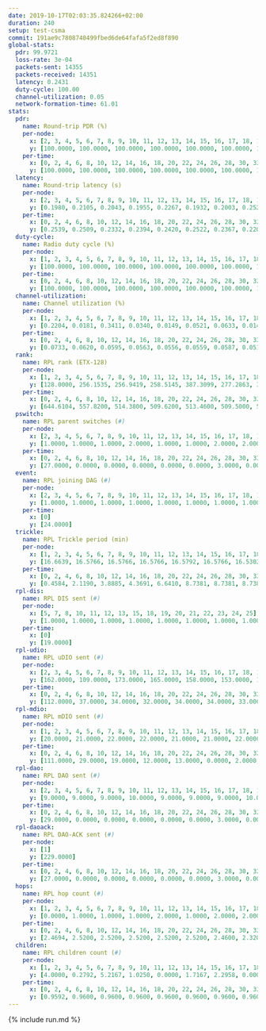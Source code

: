 ```yaml
---
date: 2019-10-17T02:03:35.824266+02:00
duration: 240
setup: test-csma
commit: 191ae9c7808740499fbed6de64fafa5f2ed8f890
global-stats:
  pdr: 99.9721
  loss-rate: 3e-04
  packets-sent: 14355
  packets-received: 14351
  latency: 0.2431
  duty-cycle: 100.00
  channel-utilization: 0.05
  network-formation-time: 61.01
stats:
  pdr:
    name: Round-trip PDR (%)
    per-node:
      x: [2, 3, 4, 5, 6, 7, 8, 9, 10, 11, 12, 13, 14, 15, 16, 17, 18, 19, 20, 21, 22, 23, 24, 25]
      y: [100.0000, 100.0000, 100.0000, 100.0000, 100.0000, 100.0000, 100.0000, 100.0000, 100.0000, 100.0000, 100.0000, 100.0000, 100.0000, 100.0000, 100.0000, 99.8328, 100.0000, 100.0000, 100.0000, 100.0000, 99.8316, 99.8316, 100.0000, 99.8294]
    per-time:
      x: [0, 2, 4, 6, 8, 10, 12, 14, 16, 18, 20, 22, 24, 26, 28, 30, 32, 34, 36, 38, 40, 42, 44, 46, 48, 50, 52, 54, 56, 58, 60, 62, 64, 66, 68, 70, 72, 74, 76, 78, 80, 82, 84, 86, 88, 90, 92, 94, 96, 98, 100, 102, 104, 106, 108, 110, 112, 114, 116, 118, 120, 122, 124, 126, 128, 130, 132, 134, 136, 138, 140, 142, 144, 146, 148, 150, 152, 154, 156, 158, 160, 162, 164, 166, 168, 170, 172, 174, 176, 178, 180, 182, 184, 186, 188, 190, 192, 194, 196, 198, 200, 202, 204, 206, 208, 210, 212, 214, 216, 218, 220, 222, 224, 226, 228, 230, 232, 234, 236, 238, 240]
      y: [100.0000, 100.0000, 100.0000, 100.0000, 100.0000, 100.0000, 100.0000, 99.1597, 100.0000, 100.0000, 100.0000, 100.0000, 100.0000, 100.0000, 100.0000, 100.0000, 100.0000, 100.0000, 100.0000, 100.0000, 100.0000, 100.0000, 100.0000, 100.0000, 100.0000, 100.0000, 100.0000, 100.0000, 100.0000, 100.0000, 100.0000, 100.0000, 100.0000, 100.0000, 100.0000, 100.0000, 100.0000, 100.0000, 100.0000, 100.0000, 100.0000, 100.0000, 100.0000, 100.0000, 100.0000, 100.0000, 100.0000, 100.0000, 100.0000, 100.0000, 100.0000, 100.0000, 100.0000, 100.0000, 100.0000, 100.0000, 100.0000, 100.0000, 100.0000, 100.0000, 100.0000, 100.0000, 100.0000, 100.0000, 100.0000, 100.0000, 100.0000, 100.0000, 100.0000, 100.0000, 100.0000, 100.0000, 100.0000, 100.0000, 100.0000, 100.0000, 100.0000, 100.0000, 100.0000, 100.0000, 100.0000, 100.0000, 100.0000, 100.0000, 100.0000, 100.0000, 100.0000, 100.0000, 100.0000, 100.0000, 100.0000, 100.0000, 100.0000, 100.0000, 100.0000, 100.0000, 100.0000, 100.0000, 100.0000, 98.3333, 100.0000, 100.0000, 100.0000, 100.0000, 100.0000, 100.0000, 100.0000, 100.0000, 100.0000, 100.0000, 100.0000, 100.0000, 100.0000, 100.0000, 99.1667, 100.0000, 100.0000, 100.0000, 100.0000, 100.0000, null]
  latency:
    name: Round-trip latency (s)
    per-node:
      x: [2, 3, 4, 5, 6, 7, 8, 9, 10, 11, 12, 13, 14, 15, 16, 17, 18, 19, 20, 21, 22, 23, 24, 25]
      y: [0.1980, 0.2105, 0.2043, 0.1955, 0.2267, 0.1932, 0.2003, 0.2521, 0.2077, 0.2208, 0.2411, 0.1988, 0.2589, 0.2131, 0.2587, 0.2127, 0.2568, 0.2617, 0.2603, 0.2672, 0.2784, 0.3415, 0.3391, 0.3411]
    per-time:
      x: [0, 2, 4, 6, 8, 10, 12, 14, 16, 18, 20, 22, 24, 26, 28, 30, 32, 34, 36, 38, 40, 42, 44, 46, 48, 50, 52, 54, 56, 58, 60, 62, 64, 66, 68, 70, 72, 74, 76, 78, 80, 82, 84, 86, 88, 90, 92, 94, 96, 98, 100, 102, 104, 106, 108, 110, 112, 114, 116, 118, 120, 122, 124, 126, 128, 130, 132, 134, 136, 138, 140, 142, 144, 146, 148, 150, 152, 154, 156, 158, 160, 162, 164, 166, 168, 170, 172, 174, 176, 178, 180, 182, 184, 186, 188, 190, 192, 194, 196, 198, 200, 202, 204, 206, 208, 210, 212, 214, 216, 218, 220, 222, 224, 226, 228, 230, 232, 234, 236, 238, 240]
      y: [0.2539, 0.2509, 0.2332, 0.2394, 0.2420, 0.2522, 0.2367, 0.2209, 0.2300, 0.2414, 0.2217, 0.2266, 0.2266, 0.2257, 0.2226, 0.2305, 0.2164, 0.2279, 0.2289, 0.2287, 0.2324, 0.2325, 0.2325, 0.2279, 0.2220, 0.2248, 0.2204, 0.2193, 0.2230, 0.2355, 0.2114, 0.2311, 0.2273, 0.2286, 0.2149, 0.2085, 0.2364, 0.2390, 0.2339, 0.2287, 0.2158, 0.2271, 0.2302, 0.2377, 0.2176, 0.2137, 0.2160, 0.2315, 0.2211, 0.2201, 0.2226, 0.2291, 0.2207, 0.2231, 0.2275, 0.2433, 0.2208, 0.2252, 0.2262, 0.2301, 0.2160, 0.2299, 0.2267, 0.2413, 0.2199, 0.2328, 0.2303, 0.2245, 0.2165, 0.2228, 0.2093, 0.2075, 0.2112, 0.2127, 0.2085, 0.2261, 0.2332, 0.2189, 0.2324, 0.2200, 0.2227, 0.2238, 0.2183, 0.2234, 0.2232, 0.2304, 0.2199, 0.2165, 0.2229, 0.2155, 0.2072, 0.2185, 0.2250, 0.2294, 0.2195, 0.2211, 0.2303, 0.2240, 0.2317, 0.2218, 0.2335, 0.2299, 0.2090, 0.2278, 0.2196, 0.2318, 0.2192, 0.2215, 0.4809, 0.5150, 0.4047, 0.4711, 0.3970, 0.4037, 0.3479, 0.3791, 0.3626, 0.3510, 0.3639, 0.3817, null]
  duty-cycle:
    name: Radio duty cycle (%)
    per-node:
      x: [1, 2, 3, 4, 5, 6, 7, 8, 9, 10, 11, 12, 13, 14, 15, 16, 17, 18, 19, 20, 21, 22, 23, 24, 25]
      y: [100.0000, 100.0000, 100.0000, 100.0000, 100.0000, 100.0000, 100.0000, 100.0000, 100.0000, 100.0000, 100.0000, 100.0000, 100.0000, 100.0000, 100.0000, 100.0000, 100.0000, 100.0000, 100.0000, 100.0000, 100.0000, 100.0000, 100.0000, 100.0000, 100.0000]
    per-time:
      x: [0, 2, 4, 6, 8, 10, 12, 14, 16, 18, 20, 22, 24, 26, 28, 30, 32, 34, 36, 38, 40, 42, 44, 46, 48, 50, 52, 54, 56, 58, 60, 62, 64, 66, 68, 70, 72, 74, 76, 78, 80, 82, 84, 86, 88, 90, 92, 94, 96, 98, 100, 102, 104, 106, 108, 110, 112, 114, 116, 118, 120, 122, 124, 126, 128, 130, 132, 134, 136, 138, 140, 142, 144, 146, 148, 150, 152, 154, 156, 158, 160, 162, 164, 166, 168, 170, 172, 174, 176, 178, 180, 182, 184, 186, 188, 190, 192, 194, 196, 198, 200, 202, 204, 206, 208, 210, 212, 214, 216, 218, 220, 222, 224, 226, 228, 230, 232, 234, 236, 238]
      y: [100.0000, 100.0000, 100.0000, 100.0000, 100.0000, 100.0000, 100.0000, 100.0000, 100.0000, 100.0000, 100.0000, 100.0000, 100.0000, 100.0000, 100.0000, 100.0000, 100.0000, 100.0000, 100.0000, 100.0000, 100.0000, 100.0000, 100.0000, 100.0000, 100.0000, 100.0000, 100.0000, 100.0000, 100.0000, 100.0000, 100.0000, 100.0000, 100.0000, 100.0000, 100.0000, 100.0000, 100.0000, 100.0000, 100.0000, 100.0000, 100.0000, 100.0000, 100.0000, 100.0000, 100.0000, 100.0000, 100.0000, 100.0000, 100.0000, 100.0000, 100.0000, 100.0000, 100.0000, 100.0000, 100.0000, 100.0000, 100.0000, 100.0000, 100.0000, 100.0000, 100.0000, 100.0000, 100.0000, 100.0000, 100.0000, 100.0000, 100.0000, 100.0000, 100.0000, 100.0000, 100.0000, 100.0000, 100.0000, 100.0000, 100.0000, 100.0000, 100.0000, 100.0000, 100.0000, 100.0000, 100.0000, 100.0000, 100.0000, 100.0000, 100.0000, 100.0000, 100.0000, 100.0000, 100.0000, 100.0000, 100.0000, 100.0000, 100.0000, 100.0000, 100.0000, 100.0000, 100.0000, 100.0000, 100.0000, 100.0000, 100.0000, 100.0000, 100.0000, 100.0000, 100.0000, 100.0000, 100.0000, 100.0000, 100.0000, 100.0000, 100.0000, 100.0000, 100.0000, 100.0000, 100.0000, 100.0000, 100.0000, 100.0000, 100.0000, 100.0000]
  channel-utilization:
    name: Channel utilization (%)
    per-node:
      x: [1, 2, 3, 4, 5, 6, 7, 8, 9, 10, 11, 12, 13, 14, 15, 16, 17, 18, 19, 20, 21, 22, 23, 24, 25]
      y: [0.2204, 0.0181, 0.3411, 0.0340, 0.0149, 0.0521, 0.0633, 0.0149, 0.0148, 0.0164, 0.0199, 0.0167, 0.1842, 0.0142, 0.0682, 0.0213, 0.0204, 0.0345, 0.0219, 0.0322, 0.0174, 0.0325, 0.0140, 0.0142, 0.0144]
    per-time:
      x: [0, 2, 4, 6, 8, 10, 12, 14, 16, 18, 20, 22, 24, 26, 28, 30, 32, 34, 36, 38, 40, 42, 44, 46, 48, 50, 52, 54, 56, 58, 60, 62, 64, 66, 68, 70, 72, 74, 76, 78, 80, 82, 84, 86, 88, 90, 92, 94, 96, 98, 100, 102, 104, 106, 108, 110, 112, 114, 116, 118, 120, 122, 124, 126, 128, 130, 132, 134, 136, 138, 140, 142, 144, 146, 148, 150, 152, 154, 156, 158, 160, 162, 164, 166, 168, 170, 172, 174, 176, 178, 180, 182, 184, 186, 188, 190, 192, 194, 196, 198, 200, 202, 204, 206, 208, 210, 212, 214, 216, 218, 220, 222, 224, 226, 228, 230, 232, 234, 236, 238]
      y: [0.0733, 0.0620, 0.0595, 0.0563, 0.0556, 0.0559, 0.0587, 0.0519, 0.0523, 0.0531, 0.0504, 0.0512, 0.0500, 0.0508, 0.0630, 0.0514, 0.0506, 0.0496, 0.0534, 0.0514, 0.0528, 0.0536, 0.0528, 0.0536, 0.0503, 0.0510, 0.0457, 0.0514, 0.0563, 0.0547, 0.0501, 0.0540, 0.0534, 0.0539, 0.0525, 0.0473, 0.0540, 0.0537, 0.0565, 0.0523, 0.0519, 0.0503, 0.0566, 0.0566, 0.0514, 0.0498, 0.0516, 0.0516, 0.0535, 0.0517, 0.0524, 0.0549, 0.0516, 0.0514, 0.0528, 0.0522, 0.0555, 0.0550, 0.0526, 0.0517, 0.0495, 0.0521, 0.0511, 0.0557, 0.0516, 0.0544, 0.0519, 0.0521, 0.0528, 0.0535, 0.0507, 0.0533, 0.0515, 0.0474, 0.0513, 0.0535, 0.0527, 0.0541, 0.0507, 0.0543, 0.0505, 0.0497, 0.0501, 0.0497, 0.0536, 0.0564, 0.0545, 0.0488, 0.0523, 0.0496, 0.0517, 0.0495, 0.0509, 0.0549, 0.0519, 0.0512, 0.0495, 0.0535, 0.0531, 0.0534, 0.0564, 0.0534, 0.0483, 0.0500, 0.0524, 0.0494, 0.0533, 0.0504, 0.0520, 0.0500, 0.0493, 0.0487, 0.0496, 0.0537, 0.0546, 0.0516, 0.0499, 0.0512, 0.0540, 0.0543]
  rank:
    name: RPL rank (ETX-128)
    per-node:
      x: [1, 2, 3, 4, 5, 6, 7, 8, 9, 10, 11, 12, 13, 14, 15, 16, 17, 18, 19, 20, 21, 22, 23, 24, 25]
      y: [128.0000, 256.1535, 256.9419, 258.5145, 387.3099, 277.2863, 387.8008, 408.6612, 521.2107, 418.2551, 466.0124, 502.7992, 388.9502, 531.6543, 449.6224, 527.4082, 472.4979, 529.3182, 533.1942, 536.4752, 574.8388, 551.2562, 676.1592, 679.5246, 680.8189]
    per-time:
      x: [0, 2, 4, 6, 8, 10, 12, 14, 16, 18, 20, 22, 24, 26, 28, 30, 32, 34, 36, 38, 40, 42, 44, 46, 48, 50, 52, 54, 56, 58, 60, 62, 64, 66, 68, 70, 72, 74, 76, 78, 80, 82, 84, 86, 88, 90, 92, 94, 96, 98, 100, 102, 104, 106, 108, 110, 112, 114, 116, 118, 120, 122, 124, 126, 128, 130, 132, 134, 136, 138, 140, 142, 144, 146, 148, 150, 152, 154, 156, 158, 160, 162, 164, 166, 168, 170, 172, 174, 176, 178, 180, 182, 184, 186, 188, 190, 192, 194, 196, 198, 200, 202, 204, 206, 208, 210, 212, 214, 216, 218, 220, 222, 224, 226, 228, 230, 232, 234, 236, 238]
      y: [644.6104, 557.8200, 514.3800, 509.6200, 513.4600, 509.5000, 510.9434, 478.5000, 465.2800, 464.5200, 463.5600, 462.5800, 465.2600, 471.2400, 475.8200, 471.8400, 471.9600, 467.1600, 467.0196, 463.6471, 465.3200, 469.1961, 463.6038, 457.1200, 454.5600, 450.4200, 449.6600, 453.2800, 457.0000, 456.4800, 454.4118, 450.7400, 452.0400, 453.3200, 454.8800, 452.6000, 453.9804, 451.1400, 451.3200, 452.3922, 449.4000, 449.2200, 452.8600, 454.5000, 451.1800, 449.1600, 449.9000, 450.1000, 451.8000, 451.9000, 450.3725, 451.4600, 447.3800, 448.2600, 449.4314, 447.7800, 451.6275, 446.6000, 444.2200, 444.6600, 445.8800, 449.8800, 450.3400, 451.8600, 448.7400, 449.8200, 449.4902, 451.6600, 450.3800, 449.7200, 449.1600, 449.5294, 448.1765, 445.0200, 444.5800, 447.6200, 447.8600, 444.1600, 443.0600, 447.9216, 449.4706, 442.7200, 443.8200, 445.1600, 444.4800, 450.3400, 451.0000, 451.6000, 448.4600, 446.9000, 444.4510, 444.0784, 440.3000, 441.3400, 440.9200, 444.6800, 444.0200, 443.8200, 444.4000, 447.0000, 444.5400, 445.8200, 444.1200, 444.2800, 443.8800, 441.9000, 442.2600, 441.9400, 444.4000, 446.2200, 444.8800, 445.0400, 442.6400, 443.1000, 442.4200, 442.5400, 440.5800, 439.4706, 442.7000, 443.0600]
  pswitch:
    name: RPL parent switches (#)
    per-node:
      x: [2, 3, 4, 5, 6, 7, 8, 9, 10, 11, 12, 13, 14, 15, 16, 17, 18, 19, 20, 21, 22, 23, 24, 25]
      y: [1.0000, 1.0000, 1.0000, 2.0000, 1.0000, 1.0000, 2.0000, 2.0000, 3.0000, 1.0000, 4.0000, 1.0000, 3.0000, 1.0000, 5.0000, 1.0000, 2.0000, 2.0000, 2.0000, 2.0000, 2.0000, 5.0000, 4.0000, 3.0000]
    per-time:
      x: [0, 2, 4, 6, 8, 10, 12, 14, 16, 18, 20, 22, 24, 26, 28, 30, 32, 34, 36, 38, 40, 42, 44, 46, 48, 50, 52, 54, 56, 58, 60, 62, 64, 66, 68, 70, 72, 74, 76, 78, 80, 82, 84, 86, 88, 90, 92, 94, 96, 98, 100, 102, 104, 106, 108, 110, 112, 114, 116, 118, 120, 122, 124, 126, 128, 130, 132, 134, 136, 138, 140, 142, 144, 146, 148, 150, 152, 154, 156, 158, 160, 162, 164, 166, 168, 170, 172, 174, 176, 178, 180, 182, 184, 186, 188, 190, 192, 194, 196, 198, 200, 202, 204, 206, 208, 210, 212, 214, 216, 218, 220, 222, 224, 226, 228, 230, 232, 234]
      y: [27.0000, 0.0000, 0.0000, 0.0000, 0.0000, 0.0000, 3.0000, 0.0000, 0.0000, 0.0000, 0.0000, 0.0000, 0.0000, 0.0000, 0.0000, 0.0000, 0.0000, 0.0000, 1.0000, 1.0000, 0.0000, 1.0000, 3.0000, 0.0000, 0.0000, 0.0000, 0.0000, 0.0000, 1.0000, 0.0000, 1.0000, 0.0000, 0.0000, 0.0000, 0.0000, 0.0000, 1.0000, 0.0000, 0.0000, 1.0000, 0.0000, 0.0000, 0.0000, 0.0000, 0.0000, 0.0000, 0.0000, 0.0000, 0.0000, 0.0000, 1.0000, 0.0000, 0.0000, 0.0000, 1.0000, 0.0000, 1.0000, 0.0000, 0.0000, 0.0000, 0.0000, 0.0000, 0.0000, 0.0000, 0.0000, 0.0000, 1.0000, 0.0000, 0.0000, 0.0000, 0.0000, 1.0000, 1.0000, 0.0000, 0.0000, 0.0000, 0.0000, 0.0000, 0.0000, 1.0000, 1.0000, 0.0000, 0.0000, 0.0000, 0.0000, 0.0000, 0.0000, 0.0000, 0.0000, 0.0000, 1.0000, 1.0000, 0.0000, 0.0000, 0.0000, 0.0000, 0.0000, 0.0000, 0.0000, 1.0000, 0.0000, 0.0000, 0.0000, 0.0000, 0.0000, 0.0000, 0.0000, 0.0000, 0.0000, 0.0000, 0.0000, 0.0000, 0.0000, 0.0000, 0.0000, 0.0000, 0.0000, 1.0000]
  event:
    name: RPL joining DAG (#)
    per-node:
      x: [2, 3, 4, 5, 6, 7, 8, 9, 10, 11, 12, 13, 14, 15, 16, 17, 18, 19, 20, 21, 22, 23, 24, 25]
      y: [1.0000, 1.0000, 1.0000, 1.0000, 1.0000, 1.0000, 1.0000, 1.0000, 1.0000, 1.0000, 1.0000, 1.0000, 1.0000, 1.0000, 1.0000, 1.0000, 1.0000, 1.0000, 1.0000, 1.0000, 1.0000, 1.0000, 1.0000, 1.0000]
    per-time:
      x: [0]
      y: [24.0000]
  trickle:
    name: RPL Trickle period (min)
    per-node:
      x: [1, 2, 3, 4, 5, 6, 7, 8, 9, 10, 11, 12, 13, 14, 15, 16, 17, 18, 19, 20, 21, 22, 23, 24, 25]
      y: [16.6639, 16.5766, 16.5766, 16.5766, 16.5792, 16.5766, 16.5302, 16.5341, 16.5092, 16.5829, 16.5392, 16.5877, 16.5302, 16.4756, 16.5392, 16.5211, 16.5392, 16.5335, 16.4974, 16.5335, 16.5335, 16.4980, 16.5049, 16.5340, 16.5326]
    per-time:
      x: [0, 2, 4, 6, 8, 10, 12, 14, 16, 18, 20, 22, 24, 26, 28, 30, 32, 34, 36, 38, 40, 42, 44, 46, 48, 50, 52, 54, 56, 58, 60, 62, 64, 66, 68, 70, 72, 74, 76, 78, 80, 82, 84, 86, 88, 90, 92, 94, 96, 98, 100, 102, 104, 106, 108, 110, 112, 114, 116, 118, 120, 122, 124, 126, 128, 130, 132, 134, 136, 138, 140, 142, 144, 146, 148, 150, 152, 154, 156, 158, 160, 162, 164, 166, 168, 170, 172, 174, 176, 178, 180, 182, 184, 186, 188, 190, 192, 194, 196, 198, 200, 202, 204, 206, 208, 210, 212, 214, 216, 218, 220, 222, 224, 226, 228, 230, 232, 234, 236, 238]
      y: [0.4584, 2.1190, 3.8885, 4.3691, 6.6410, 8.7381, 8.7381, 8.7381, 10.4858, 17.4763, 17.4763, 17.4763, 17.4763, 17.4763, 17.4763, 17.4763, 17.4763, 17.4763, 17.4763, 17.4763, 17.4763, 17.4763, 17.4763, 17.4763, 17.4763, 17.4763, 17.4763, 17.4763, 17.4763, 17.4763, 17.4763, 17.4763, 17.4763, 17.4763, 17.4763, 17.4763, 17.4763, 17.4763, 17.4763, 17.4763, 17.4763, 17.4763, 17.4763, 17.4763, 17.4763, 17.4763, 17.4763, 17.4763, 17.4763, 17.4763, 17.4763, 17.4763, 17.4763, 17.4763, 17.4763, 17.4763, 17.4763, 17.4763, 17.4763, 17.4763, 17.4763, 17.4763, 17.4763, 17.4763, 17.4763, 17.4763, 17.4763, 17.4763, 17.4763, 17.4763, 17.4763, 17.4763, 17.4763, 17.4763, 17.4763, 17.4763, 17.4763, 17.4763, 17.4763, 17.4763, 17.4763, 17.4763, 17.4763, 17.4763, 17.4763, 17.4763, 17.4763, 17.4763, 17.4763, 17.4763, 17.4763, 17.4763, 17.4763, 17.4763, 17.4763, 17.4763, 17.4763, 17.4763, 17.4763, 17.4763, 17.4763, 17.4763, 17.4763, 17.4763, 17.4763, 17.4763, 17.4763, 17.4763, 17.4763, 17.4763, 17.4763, 17.4763, 17.4763, 17.4763, 17.4763, 17.4763, 17.4763, 17.4763, 17.4763, 17.4763]
  rpl-dis:
    name: RPL DIS sent (#)
    per-node:
      x: [5, 7, 8, 10, 11, 12, 13, 15, 18, 19, 20, 21, 22, 23, 24, 25]
      y: [1.0000, 1.0000, 1.0000, 1.0000, 1.0000, 1.0000, 1.0000, 1.0000, 1.0000, 1.0000, 1.0000, 1.0000, 1.0000, 2.0000, 1.0000, 3.0000]
    per-time:
      x: [0]
      y: [19.0000]
  rpl-udio:
    name: RPL uDIO sent (#)
    per-node:
      x: [2, 3, 4, 5, 6, 7, 8, 9, 10, 11, 12, 13, 14, 15, 16, 17, 18, 19, 20, 21, 22, 23, 24, 25]
      y: [162.0000, 109.0000, 173.0000, 165.0000, 158.0000, 153.0000, 168.0000, 166.0000, 161.0000, 174.0000, 168.0000, 158.0000, 171.0000, 162.0000, 166.0000, 160.0000, 164.0000, 168.0000, 167.0000, 170.0000, 162.0000, 165.0000, 166.0000, 162.0000]
    per-time:
      x: [0, 2, 4, 6, 8, 10, 12, 14, 16, 18, 20, 22, 24, 26, 28, 30, 32, 34, 36, 38, 40, 42, 44, 46, 48, 50, 52, 54, 56, 58, 60, 62, 64, 66, 68, 70, 72, 74, 76, 78, 80, 82, 84, 86, 88, 90, 92, 94, 96, 98, 100, 102, 104, 106, 108, 110, 112, 114, 116, 118, 120, 122, 124, 126, 128, 130, 132, 134, 136, 138, 140, 142, 144, 146, 148, 150, 152, 154, 156, 158, 160, 162, 164, 166, 168, 170, 172, 174, 176, 178, 180, 182, 184, 186, 188, 190, 192, 194, 196, 198, 200, 202, 204, 206, 208, 210, 212, 214, 216, 218, 220, 222, 224, 226, 228, 230, 232, 234, 236, 238, 240]
      y: [112.0000, 37.0000, 34.0000, 32.0000, 34.0000, 34.0000, 33.0000, 32.0000, 27.0000, 37.0000, 30.0000, 29.0000, 32.0000, 34.0000, 32.0000, 31.0000, 38.0000, 33.0000, 29.0000, 30.0000, 29.0000, 31.0000, 33.0000, 30.0000, 33.0000, 32.0000, 29.0000, 30.0000, 31.0000, 31.0000, 30.0000, 35.0000, 30.0000, 29.0000, 34.0000, 28.0000, 28.0000, 32.0000, 30.0000, 30.0000, 37.0000, 28.0000, 34.0000, 28.0000, 31.0000, 30.0000, 33.0000, 34.0000, 29.0000, 32.0000, 36.0000, 27.0000, 30.0000, 37.0000, 35.0000, 29.0000, 35.0000, 32.0000, 38.0000, 29.0000, 32.0000, 29.0000, 39.0000, 36.0000, 35.0000, 26.0000, 33.0000, 33.0000, 30.0000, 36.0000, 29.0000, 36.0000, 29.0000, 30.0000, 32.0000, 32.0000, 32.0000, 31.0000, 34.0000, 28.0000, 31.0000, 30.0000, 32.0000, 30.0000, 30.0000, 32.0000, 35.0000, 29.0000, 34.0000, 30.0000, 32.0000, 29.0000, 37.0000, 29.0000, 33.0000, 30.0000, 28.0000, 37.0000, 30.0000, 32.0000, 33.0000, 28.0000, 32.0000, 31.0000, 31.0000, 31.0000, 36.0000, 35.0000, 29.0000, 31.0000, 34.0000, 31.0000, 28.0000, 29.0000, 33.0000, 36.0000, 30.0000, 34.0000, 31.0000, 31.0000, 3.0000]
  rpl-mdio:
    name: RPL mDIO sent (#)
    per-node:
      x: [1, 2, 3, 4, 5, 6, 7, 8, 9, 10, 11, 12, 13, 14, 15, 16, 17, 18, 19, 20, 21, 22, 23, 24, 25]
      y: [20.0000, 21.0000, 22.0000, 22.0000, 21.0000, 21.0000, 22.0000, 21.0000, 21.0000, 20.0000, 21.0000, 20.0000, 21.0000, 21.0000, 22.0000, 20.0000, 23.0000, 21.0000, 20.0000, 20.0000, 21.0000, 20.0000, 21.0000, 21.0000, 21.0000]
    per-time:
      x: [0, 2, 4, 6, 8, 10, 12, 14, 16, 18, 20, 22, 24, 26, 28, 30, 32, 34, 36, 38, 40, 42, 44, 46, 48, 50, 52, 54, 56, 58, 60, 62, 64, 66, 68, 70, 72, 74, 76, 78, 80, 82, 84, 86, 88, 90, 92, 94, 96, 98, 100, 102, 104, 106, 108, 110, 112, 114, 116, 118, 120, 122, 124, 126, 128, 130, 132, 134, 136, 138, 140, 142, 144, 146, 148, 150, 152, 154, 156, 158, 160, 162, 164, 166, 168, 170, 172, 174, 176, 178, 180, 182, 184, 186, 188, 190, 192, 194, 196, 198, 200, 202, 204, 206, 208, 210, 212, 214, 216, 218, 220, 222, 224, 226, 228, 230, 232, 234, 236, 238, 240]
      y: [111.0000, 29.0000, 19.0000, 12.0000, 13.0000, 0.0000, 2.0000, 9.0000, 12.0000, 2.0000, 0.0000, 0.0000, 0.0000, 3.0000, 7.0000, 6.0000, 8.0000, 1.0000, 0.0000, 0.0000, 0.0000, 0.0000, 8.0000, 4.0000, 8.0000, 4.0000, 1.0000, 0.0000, 0.0000, 0.0000, 1.0000, 5.0000, 4.0000, 6.0000, 9.0000, 0.0000, 0.0000, 0.0000, 0.0000, 4.0000, 5.0000, 6.0000, 8.0000, 2.0000, 0.0000, 0.0000, 0.0000, 0.0000, 4.0000, 6.0000, 7.0000, 6.0000, 2.0000, 0.0000, 0.0000, 0.0000, 0.0000, 4.0000, 7.0000, 5.0000, 5.0000, 4.0000, 0.0000, 0.0000, 0.0000, 3.0000, 9.0000, 5.0000, 3.0000, 4.0000, 1.0000, 0.0000, 0.0000, 0.0000, 4.0000, 7.0000, 3.0000, 6.0000, 5.0000, 0.0000, 0.0000, 0.0000, 0.0000, 5.0000, 6.0000, 5.0000, 5.0000, 4.0000, 0.0000, 0.0000, 0.0000, 2.0000, 7.0000, 7.0000, 1.0000, 8.0000, 0.0000, 0.0000, 0.0000, 0.0000, 3.0000, 6.0000, 6.0000, 5.0000, 5.0000, 0.0000, 0.0000, 0.0000, 0.0000, 4.0000, 6.0000, 4.0000, 3.0000, 8.0000, 0.0000, 0.0000, 0.0000, 0.0000, 5.0000, 9.0000, 1.0000]
  rpl-dao:
    name: RPL DAO sent (#)
    per-node:
      x: [2, 3, 4, 5, 6, 7, 8, 9, 10, 11, 12, 13, 14, 15, 16, 17, 18, 19, 20, 21, 22, 23, 24, 25]
      y: [9.0000, 9.0000, 9.0000, 10.0000, 9.0000, 9.0000, 9.0000, 10.0000, 10.0000, 9.0000, 11.0000, 9.0000, 12.0000, 9.0000, 12.0000, 10.0000, 9.0000, 10.0000, 9.0000, 10.0000, 9.0000, 11.0000, 10.0000, 10.0000]
    per-time:
      x: [0, 2, 4, 6, 8, 10, 12, 14, 16, 18, 20, 22, 24, 26, 28, 30, 32, 34, 36, 38, 40, 42, 44, 46, 48, 50, 52, 54, 56, 58, 60, 62, 64, 66, 68, 70, 72, 74, 76, 78, 80, 82, 84, 86, 88, 90, 92, 94, 96, 98, 100, 102, 104, 106, 108, 110, 112, 114, 116, 118, 120, 122, 124, 126, 128, 130, 132, 134, 136, 138, 140, 142, 144, 146, 148, 150, 152, 154, 156, 158, 160, 162, 164, 166, 168, 170, 172, 174, 176, 178, 180, 182, 184, 186, 188, 190, 192, 194, 196, 198, 200, 202, 204, 206, 208, 210, 212, 214, 216, 218, 220, 222, 224, 226, 228, 230, 232, 234, 236, 238]
      y: [29.0000, 0.0000, 0.0000, 0.0000, 0.0000, 0.0000, 3.0000, 0.0000, 0.0000, 0.0000, 0.0000, 0.0000, 0.0000, 0.0000, 21.0000, 0.0000, 0.0000, 0.0000, 1.0000, 1.0000, 1.0000, 2.0000, 3.0000, 0.0000, 0.0000, 0.0000, 0.0000, 0.0000, 14.0000, 3.0000, 1.0000, 0.0000, 1.0000, 2.0000, 0.0000, 3.0000, 4.0000, 0.0000, 0.0000, 1.0000, 0.0000, 0.0000, 11.0000, 3.0000, 0.0000, 1.0000, 1.0000, 0.0000, 0.0000, 1.0000, 3.0000, 4.0000, 0.0000, 1.0000, 1.0000, 0.0000, 8.0000, 6.0000, 0.0000, 0.0000, 0.0000, 1.0000, 0.0000, 1.0000, 3.0000, 3.0000, 1.0000, 0.0000, 2.0000, 0.0000, 3.0000, 11.0000, 1.0000, 0.0000, 0.0000, 1.0000, 0.0000, 1.0000, 2.0000, 5.0000, 2.0000, 0.0000, 0.0000, 0.0000, 1.0000, 12.0000, 2.0000, 0.0000, 0.0000, 1.0000, 1.0000, 2.0000, 1.0000, 4.0000, 2.0000, 0.0000, 0.0000, 0.0000, 1.0000, 10.0000, 3.0000, 0.0000, 0.0000, 1.0000, 1.0000, 0.0000, 1.0000, 3.0000, 4.0000, 0.0000, 0.0000, 0.0000, 0.0000, 6.0000, 8.0000, 0.0000, 0.0000, 1.0000, 1.0000, 1.0000]
  rpl-daoack:
    name: RPL DAO-ACK sent (#)
    per-node:
      x: [1]
      y: [229.0000]
    per-time:
      x: [0, 2, 4, 6, 8, 10, 12, 14, 16, 18, 20, 22, 24, 26, 28, 30, 32, 34, 36, 38, 40, 42, 44, 46, 48, 50, 52, 54, 56, 58, 60, 62, 64, 66, 68, 70, 72, 74, 76, 78, 80, 82, 84, 86, 88, 90, 92, 94, 96, 98, 100, 102, 104, 106, 108, 110, 112, 114, 116, 118, 120, 122, 124, 126, 128, 130, 132, 134, 136, 138, 140, 142, 144, 146, 148, 150, 152, 154, 156, 158, 160, 162, 164, 166, 168, 170, 172, 174, 176, 178, 180, 182, 184, 186, 188, 190, 192, 194, 196, 198, 200, 202, 204, 206, 208, 210, 212, 214, 216, 218, 220, 222, 224, 226, 228, 230, 232, 234, 236, 238]
      y: [27.0000, 0.0000, 0.0000, 0.0000, 0.0000, 0.0000, 3.0000, 0.0000, 0.0000, 0.0000, 0.0000, 0.0000, 0.0000, 0.0000, 21.0000, 0.0000, 0.0000, 0.0000, 1.0000, 1.0000, 1.0000, 2.0000, 3.0000, 0.0000, 0.0000, 0.0000, 0.0000, 0.0000, 13.0000, 3.0000, 1.0000, 0.0000, 1.0000, 1.0000, 0.0000, 3.0000, 4.0000, 0.0000, 0.0000, 1.0000, 0.0000, 0.0000, 11.0000, 3.0000, 0.0000, 1.0000, 1.0000, 0.0000, 0.0000, 1.0000, 3.0000, 4.0000, 0.0000, 1.0000, 1.0000, 0.0000, 8.0000, 6.0000, 0.0000, 0.0000, 0.0000, 1.0000, 0.0000, 1.0000, 3.0000, 3.0000, 1.0000, 0.0000, 2.0000, 0.0000, 3.0000, 11.0000, 1.0000, 0.0000, 0.0000, 1.0000, 0.0000, 1.0000, 2.0000, 5.0000, 2.0000, 0.0000, 0.0000, 0.0000, 1.0000, 11.0000, 2.0000, 0.0000, 0.0000, 1.0000, 1.0000, 2.0000, 1.0000, 4.0000, 2.0000, 0.0000, 0.0000, 0.0000, 1.0000, 10.0000, 3.0000, 0.0000, 0.0000, 1.0000, 1.0000, 0.0000, 1.0000, 3.0000, 4.0000, 0.0000, 0.0000, 0.0000, 0.0000, 6.0000, 8.0000, 0.0000, 0.0000, 1.0000, 1.0000, 1.0000]
  hops:
    name: RPL hop count (#)
    per-node:
      x: [1, 2, 3, 4, 5, 6, 7, 8, 9, 10, 11, 12, 13, 14, 15, 16, 17, 18, 19, 20, 21, 22, 23, 24, 25]
      y: [0.0000, 1.0000, 1.0000, 1.0000, 2.0000, 1.0000, 2.0000, 2.0000, 3.0000, 2.0000, 2.0000, 2.7625, 2.0000, 3.0000, 2.0000, 3.0000, 2.0000, 3.0000, 3.0500, 3.0000, 3.0000, 3.0583, 4.0542, 4.0544, 4.0583]
    per-time:
      x: [0, 2, 4, 6, 8, 10, 12, 14, 16, 18, 20, 22, 24, 26, 28, 30, 32, 34, 36, 38, 40, 42, 44, 46, 48, 50, 52, 54, 56, 58, 60, 62, 64, 66, 68, 70, 72, 74, 76, 78, 80, 82, 84, 86, 88, 90, 92, 94, 96, 98, 100, 102, 104, 106, 108, 110, 112, 114, 116, 118, 120, 122, 124, 126, 128, 130, 132, 134, 136, 138, 140, 142, 144, 146, 148, 150, 152, 154, 156, 158, 160, 162, 164, 166, 168, 170, 172, 174, 176, 178, 180, 182, 184, 186, 188, 190, 192, 194, 196, 198, 200, 202, 204, 206, 208, 210, 212, 214, 216, 218, 220, 222, 224, 226, 228, 230, 232, 234, 236, 238]
      y: [2.4694, 2.5200, 2.5200, 2.5200, 2.5200, 2.5200, 2.4600, 2.3200, 2.3200, 2.3200, 2.3200, 2.3200, 2.3200, 2.3200, 2.3200, 2.3200, 2.3200, 2.3200, 2.3200, 2.3200, 2.3200, 2.3200, 2.3200, 2.3200, 2.3200, 2.3200, 2.3200, 2.3200, 2.3400, 2.3600, 2.3600, 2.3600, 2.3600, 2.3600, 2.3600, 2.3600, 2.3600, 2.3600, 2.3600, 2.3600, 2.3600, 2.3600, 2.3600, 2.3600, 2.3600, 2.3600, 2.3600, 2.3600, 2.3600, 2.3600, 2.3600, 2.3600, 2.3600, 2.3600, 2.3600, 2.3600, 2.3600, 2.3600, 2.3600, 2.3600, 2.3600, 2.3600, 2.3600, 2.3600, 2.3600, 2.3600, 2.3600, 2.3600, 2.3600, 2.3600, 2.3600, 2.3600, 2.3600, 2.3600, 2.3600, 2.3600, 2.3600, 2.3600, 2.3600, 2.3600, 2.3600, 2.3600, 2.3600, 2.3600, 2.3600, 2.3600, 2.3600, 2.3600, 2.3600, 2.3600, 2.3600, 2.3600, 2.3600, 2.3600, 2.3600, 2.3600, 2.3600, 2.3600, 2.3600, 2.3600, 2.3600, 2.3600, 2.3600, 2.3600, 2.3600, 2.3600, 2.3600, 2.3600, 2.3600, 2.3600, 2.3600, 2.3600, 2.3600, 2.3600, 2.3600, 2.3600, 2.3600, 2.3600, 2.3600, 2.3600]
  children:
    name: RPL children count (#)
    per-node:
      x: [1, 2, 3, 4, 5, 6, 7, 8, 9, 10, 11, 12, 13, 14, 15, 16, 17, 18, 19, 20, 21, 22, 23, 24, 25]
      y: [4.0000, 0.2792, 5.2167, 1.0250, 0.0000, 1.7167, 2.2958, 0.0000, 0.0000, 0.0000, 0.0000, 0.0000, 4.8875, 0.0000, 1.4708, 0.1083, 0.0000, 0.9542, 0.3292, 0.8250, 0.1042, 0.7833, 0.0000, 0.0000, 0.0000]
    per-time:
      x: [0, 2, 4, 6, 8, 10, 12, 14, 16, 18, 20, 22, 24, 26, 28, 30, 32, 34, 36, 38, 40, 42, 44, 46, 48, 50, 52, 54, 56, 58, 60, 62, 64, 66, 68, 70, 72, 74, 76, 78, 80, 82, 84, 86, 88, 90, 92, 94, 96, 98, 100, 102, 104, 106, 108, 110, 112, 114, 116, 118, 120, 122, 124, 126, 128, 130, 132, 134, 136, 138, 140, 142, 144, 146, 148, 150, 152, 154, 156, 158, 160, 162, 164, 166, 168, 170, 172, 174, 176, 178, 180, 182, 184, 186, 188, 190, 192, 194, 196, 198, 200, 202, 204, 206, 208, 210, 212, 214, 216, 218, 220, 222, 224, 226, 228, 230, 232, 234, 236, 238]
      y: [0.9592, 0.9600, 0.9600, 0.9600, 0.9600, 0.9600, 0.9600, 0.9600, 0.9600, 0.9600, 0.9600, 0.9600, 0.9600, 0.9600, 0.9600, 0.9600, 0.9600, 0.9600, 0.9600, 0.9600, 0.9600, 0.9600, 0.9600, 0.9600, 0.9600, 0.9600, 0.9600, 0.9600, 0.9600, 0.9600, 0.9600, 0.9600, 0.9600, 0.9600, 0.9600, 0.9600, 0.9600, 0.9600, 0.9600, 0.9600, 0.9600, 0.9600, 0.9600, 0.9600, 0.9600, 0.9600, 0.9600, 0.9600, 0.9600, 0.9600, 0.9600, 0.9600, 0.9600, 0.9600, 0.9600, 0.9600, 0.9600, 0.9600, 0.9600, 0.9600, 0.9600, 0.9600, 0.9600, 0.9600, 0.9600, 0.9600, 0.9600, 0.9600, 0.9600, 0.9600, 0.9600, 0.9600, 0.9600, 0.9600, 0.9600, 0.9600, 0.9600, 0.9600, 0.9600, 0.9600, 0.9600, 0.9600, 0.9600, 0.9600, 0.9600, 0.9600, 0.9600, 0.9600, 0.9600, 0.9600, 0.9600, 0.9600, 0.9600, 0.9600, 0.9600, 0.9600, 0.9600, 0.9600, 0.9600, 0.9600, 0.9600, 0.9600, 0.9600, 0.9600, 0.9600, 0.9600, 0.9600, 0.9600, 0.9600, 0.9600, 0.9600, 0.9600, 0.9600, 0.9600, 0.9600, 0.9600, 0.9600, 0.9600, 0.9600, 0.9600]
---
```


{% include run.md %}
